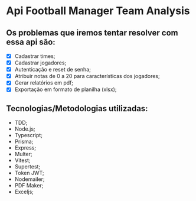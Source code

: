 # Api Football Manager Team Analysis

## Os problemas que iremos tentar resolver com essa api são:

- [x] Cadastrar times;
- [x] Cadastrar jogadores;
- [x] Autenticação e reset de senha;
- [x] Atribuir notas de 0 a 20 para características dos jogadores;
- [x] Gerar relatórios em pdf;
- [x] Exportação em formato de planilha (xlsx);

## Tecnologias/Metodologias utilizadas:

- TDD;
- Node.js;
- Typescript;
- Prisma;
- Express;
- Multer;
- Vitest;
- Supertest;
- Token JWT;
- Nodemailer;
- PDF Maker;
- Exceljs;
